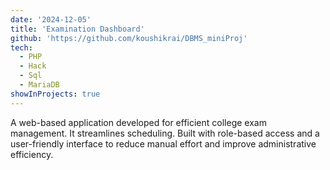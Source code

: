 ```yaml
---
date: '2024-12-05'
title: 'Examination Dashboard'
github: 'https://github.com/koushikrai/DBMS_miniProj'
tech:
  - PHP
  - Hack
  - Sql
  - MariaDB
showInProjects: true
---
```


 A web-based application developed for efficient college exam management. It streamlines scheduling. Built with role-based access and a user-friendly interface to reduce manual effort and improve administrative efficiency.
